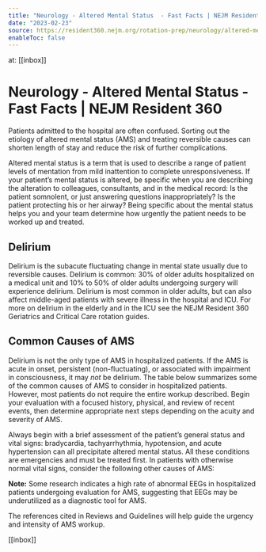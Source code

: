 ```yaml
---
title: "Neurology - Altered Mental Status  - Fast Facts | NEJM Resident 360"
date: "2023-02-23"
source: https://resident360.nejm.org/rotation-prep/neurology/altered-mental-status/fast-facts
enableToc: false
---
```


at: [[inbox]]

# Neurology - Altered Mental Status  - Fast Facts | NEJM Resident 360
Patients admitted to the hospital are often confused. Sorting out the etiology of altered mental status (AMS) and treating reversible causes can shorten length of stay and reduce the risk of further complications.

Altered mental status is a term that is used to describe a range of patient levels of mentation from mild inattention to complete unresponsiveness. If your patient’s mental status is altered, be specific when you are describing the alteration to colleagues, consultants, and in the medical record: Is the patient somnolent, or just answering questions inappropriately? Is the patient protecting his or her airway? Being specific about the mental status helps you and your team determine how urgently the patient needs to be worked up and treated.

## Delirium

Delirium is the subacute fluctuating change in mental state usually due to reversible causes. Delirium is common: 30% of older adults hospitalized on a medical unit and 10% to 50% of older adults undergoing surgery will experience delirium. Delirium is most common in older adults, but can also affect middle-aged patients with severe illness in the hospital and ICU. For more on delirium in the elderly and in the ICU see the NEJM Resident 360 Geriatrics and Critical Care rotation guides.

## Common Causes of AMS

Delirium is not the only type of AMS in hospitalized patients. If the AMS is acute in onset, persistent (non-fluctuating), or associated with impairment in consciousness, it may *not* be delirium. The table below summarizes some of the common causes of AMS to consider in hospitalized patients. However, most patients do not require the entire workup described. Begin your evaluation with a focused history, physical, and review of recent events, then determine appropriate next steps depending on the acuity and severity of AMS.

Always begin with a brief assessment of the patient’s general status and vital signs: bradycardia, tachyarrhythmia, hypotension, and acute hypertension can all precipitate altered mental status. All these conditions are emergencies and must be treated first. In patients with otherwise normal vital signs, consider the following other causes of AMS:

  

**Note:** Some research indicates a high rate of abnormal EEGs in hospitalized patients undergoing evaluation for AMS, suggesting that EEGs may be underutilized as a diagnostic tool for AMS.

The references cited in Reviews and Guidelines will help guide the urgency and intensity of AMS workup.

[[inbox]]